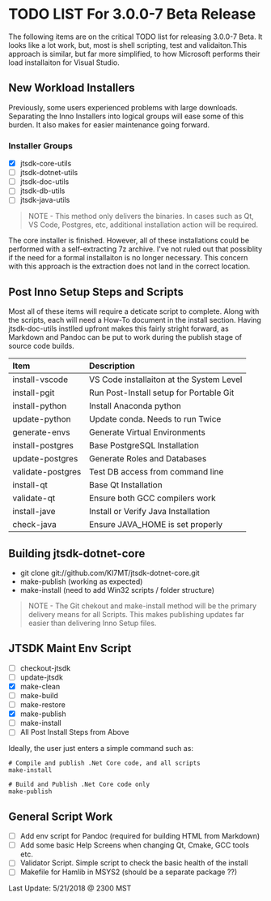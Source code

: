 
# TODO LIST For 3.0.0-7 Beta Release
The following items are on the critical TODO list for releasing 3.0.0-7 Beta. It
looks like a lot work, but, most is shell scripting, test and validaiton.This
approach is similar, but far more simplified, to how Microsoft performs their
load installaiton for Visual Studio.

## New Workload Installers
Previously, some users experienced problems with large downloads. Separating
the Inno Installers into logical groups will ease some of this burden. It
also makes for easier maintenance going forward.

### Installer Groups
- [X]  jtsdk-core-utils
- [ ]  jtsdk-dotnet-utils
- [ ]  jtsdk-doc-utils
- [ ]  jtsdk-db-utils
- [ ]  jtsdk-java-utils

> NOTE - This method only delivers the binaries. In cases such as Qt, VS Code,
Postgres, etc, additional installation action will be required.

The core installer is finished. However, all of these installations could be
performed with a self-extracting 7z archive. I've not ruled out that possiblity
if the need for a formal installaiton is no longer necessary. This concern
with this approach is the extraction does not land in the correct location.

## Post Inno Setup Steps and Scripts

Most all of these items will require a deticate script to complete. Along
with the scripts, each will need a How-To document in the install section.
Having jtsdk-doc-utils instlled upfront makes this fairly stright forward, as
Markdown and Pandoc can be put to work during the publish stage of source
code builds.

| Item              |  Description 
|:------------------|:-------------
| install-vscode    | VS Code installaiton at the System Level
| install-pgit      | Run Post-Install setup for Portable Git
| install-python    | Install Anaconda python
| update-python     | Update conda. Needs to run Twice
| generate-envs     | Generate Virtual Environments
| install-postgres  | Base PostgreSQL Installation
| update-postgres   | Generate Roles and Databases
| validate-postgres | Test DB access from command line
| install-qt        | Base Qt Installation
| validate-qt       | Ensure both GCC compilers work
| install-jave      | Install or Verify Java Installation
| check-java        | Ensure JAVA_HOME is set properly

## Building jtsdk-dotnet-core
- git clone git://github.com/KI7MT/jtsdk-dotnet-core.git
- make-publish (working as expected)
- make-install (need to add Win32 scripts / folder structure)

> NOTE - The Git chekout and make-install method will be the primary delivery 
> means for all Scripts. This makes publishing updates far easier than delivering
> Inno Setup files.

## JTSDK Maint Env Script

- [ ]  checkout-jtsdk
- [ ]  update-jtsdk
- [X]  make-clean
- [ ]  make-build
- [ ]  make-restore
- [X]  make-publish
- [ ]  make-install
- [ ]  All Post Install Steps from Above

Ideally, the user just enters a simple command such as:
```shell
# Compile and publish .Net Core code, and all scripts
make-install

# Build and Publish .Net Core code only
make-publish
```
## General Script Work
- [ ]  Add env script for Pandoc (required for building HTML from Markdown)
- [ ]  Add some basic Help Screens when changing Qt, Cmake, GCC tools etc.
- [ ]  Validator Script. Simple script to check the basic health of the install
- [ ]  Makefile for Hamlib in MSYS2 (should be a separate package ??)

Last Update: 5/21/2018 @ 2300 MST